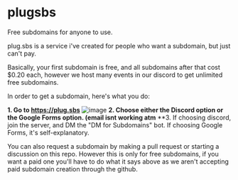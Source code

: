 # plugsbs
Free subdomains for anyone to use.

plug.sbs is a service i've created for people who want a subdomain, but just can't pay.

Basically, your first subdomain is free, and all subdomains after that cost $0.20 each, however we host many events in our discord to get unlimited free subdomains. 

In order to get a subdomain, here's what you do:

**1. Go to https://plug.sbs** ![image](https://user-images.githubusercontent.com/68467297/156889438-175fee3e-e054-4fdc-b8b8-7192c3e988c5.png)
**2. Choose either the Discord option or the Google Forms option. (email isnt working atm**
**3. If choosing discord, join the server, and DM the "DM for Subdomains" bot. If choosing Google Forms, it's self-explanatory.

You can also request a subdomain by making a pull request or starting a discussion on this repo. However this is only for free subdomains, if you want a paid one you'll have to do what it says above as we aren't accepting paid subdomain creation through the github.
